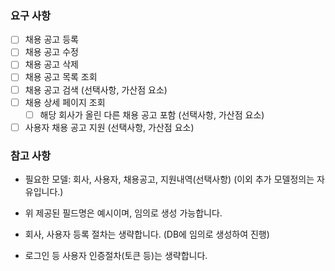### 요구 사항
- [ ] 채용 공고 등록
- [ ] 채용 공고 수정
- [ ] 채용 공고 삭제
- [ ] 채용 공고 목록 조회
- [ ] 채용 공고 검색 (선택사항, 가산점 요소)
- [ ] 채용 상세 페이지 조회
  - [ ] 해당 회사가 올린 다른 채용 공고 포함 (선택사항, 가산점 요소)
- [ ] 사용자 채용 공고 지원 (선택사항, 가산점 요소)

### 참고 사항
- 필요한 모델: 회사, 사용자, 채용공고, 지원내역(선택사항)
  (이외 추가 모델정의는 자유입니다.)

- 위 제공된 필드명은 예시이며, 임의로 생성 가능합니다.

- 회사, 사용자 등록 절차는 생략합니다.
  (DB에 임의로 생성하여 진행)

- 로그인 등 사용자 인증절차(토큰 등)는 생략합니다.